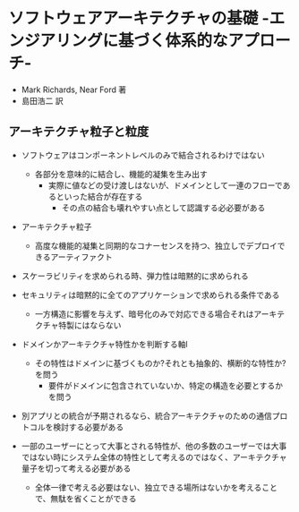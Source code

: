 # ソフトウェアアーキテクチャの基礎 -エンジアリングに基づく体系的なアプローチ-
- Mark Richards, Near Ford 著
- 島田浩二 訳

## アーキテクチャ粒子と粒度
- ソフトウェアはコンポーネントレベルのみで結合されるわけではない
  - 各部分を意味的に結合し、機能的凝集を生み出す
    - 実際に値などの受け渡しはないが、ドメインとして一連のフローであるといった結合が存在する
      - その点の結合も壊れやすい点として認識する必必要がある

- アーキテクチャ粒子
  - 高度な機能的凝集と同期的なコナーセンスを持つ、独立しでデプロイできるアーティファクト

- スケーラビリティを求められる時、弾力性は暗黙的に求められる
- セキュリティは暗黙的に全てのアプリケーションで求められる条件である
  - 一方構造に影響を与えず、暗号化のみで対応できる場合それはアーキテクチャ特製にはならない
- ドメインかアーキテクチャ特性かを判断する軸l
  - その特性はドメインに基づくものか?それとも抽象的、横断的な特性か?を問う
    - 要件がドメインに包含されていないか、特定の構造を必要とするかを問う
-  別アプリとの統合が予期されるなら、統合アーキテクチャのための通信プロトコルを検討する必要がある
- 一部のユーザーにとって大事とされる特性が、他の多数のユーザーでは大事ではない時にシステム全体の特性として考えるのではなく、アーキテクチャ量子を切って考える必要がある
  - 全体一律で考える必要はない、独立できる場所はないかを考えることで、無駄を省くことができる